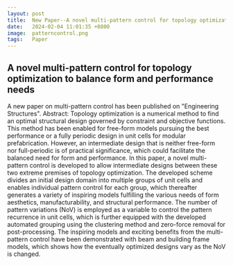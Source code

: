 ```yaml
---
layout: post
title:  New Paper--A novel multi-pattern control for topology optimization to balance form and performance needs
date:   2024-02-04 11:01:35 +0800
image:  patterncontrol.png
tags:   Paper
---
```

## A novel multi-pattern control for topology optimization to balance form and performance needs
A new paper on multi-pattern control has been published on "Engineering Structures". Abstract: Topology optimization is a numerical method to find an optimal structural design governed by constraint and objective functions. This method has been enabled for free-form models pursuing the best performance or a fully periodic design in unit cells for modular prefabrication. However, an intermediate design that is neither free-form nor full-periodic is of practical significance, which could facilitate the balanced need for form and performance. In this paper, a novel multi-pattern control is developed to allow intermediate designs between these two extreme premises of topology optimization. The developed scheme divides an initial design domain into multiple groups of unit cells and enables individual pattern control for each group, which thereafter generates a variety of inspiring models fulfilling the various needs of form aesthetics, manufacturability, and structural performance. The number of pattern variations (NoV) is employed as a variable to control the pattern recurrence in unit cells, which is further equipped with the developed automated grouping using the clustering method and zero-force removal for post-processing. The inspiring models and exciting benefits from the multi-pattern control have been demonstrated with beam and building frame models, which shows how the eventually optimized designs vary as the NoV is changed.